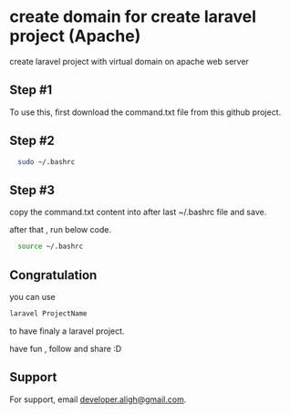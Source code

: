 # create domain for create laravel project (Apache)

create laravel project with virtual domain on apache web server



## Step #1

To use this, first download the command.txt file from this github project.

## Step #2

```bash
  sudo ~/.bashrc
```

## Step #3

copy the command.txt content into after last ~/.bashrc file and save.

after that , run below code.

```bash
  source ~/.bashrc
```

## Congratulation

you can use 

```bash
laravel ProjectName
```
to have finaly a laravel project.

have fun , follow and share :D
## Support

For support, email developer.aligh@gmail.com.
